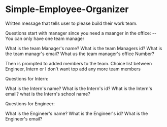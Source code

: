 # Simple-Employee-Organizer

Written message that tells user to please build their work team.

Questions start with manager since you need a maanger in the office: -- You can only have one team manager

What is the team Manager's name?
What is the team Managers id?
What is the team managr's email?
What us the team manager's office Number?

Then is prompted to added members to the team. Choice list between Engineer, Intern or I don't want top add any more team members

Questions for Intern:

What is the Intern's name?
What is the Intern's id?
What is the Intern's email?
what is the Intern's school name?

Questions for Engineer:

What is the Engineer's name?
What is the Engineer's id?
What is the Engineer's email?
